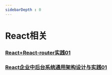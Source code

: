 ```yaml
---
sidebarDepth : 0
---
```

# React相关


### [React+React-router实践01](./React+React-router实践01.md)

### [React企业中后台系统通用架构设计与实践01](./React企业中后台系统通用架构设计与实践01.md)

